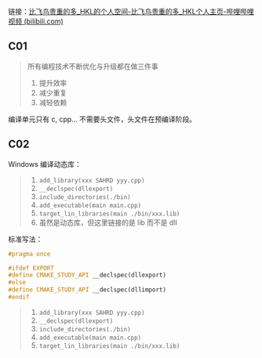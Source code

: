 链接：[比飞鸟贵重的多_HKL的个人空间-比飞鸟贵重的多_HKL个人主页-哔哩哔哩视频 (bilibili.com)](https://space.bilibili.com/218427631/channel/collectiondetail?sid=1849137)
## C01 
> 所有编程技术不断优化与升级都在做三件事
> 1. 提升效率
> 2. 减少重复
> 3. 减轻依赖

编译单元只有 c, cpp... 不需要头文件，头文件在预编译阶段。

## C02
Windows 编译动态库：
>1. `add_library(xxx SAHRD yyy.cpp)`
>2. `__declspec(dllexport)`
>3. `include_directories(./bin)`
>4. `add_executable(main main.cpp)`
>5. `target_lin_libraries(main ./bin/xxx.lib)`
>	1. 虽然是动态库，但这里链接的是 lib 而不是 dll

标准写法：
```c++
#pragma once

#ifdef EXPORT
#define CMAKE_STUDY_API __declspec(dllexport)
#else
#define CMAKE_STUDY_API __declspec(dllimport)
#endif
```

>1. `add_library(xxx SAHRD yyy.cpp)`
>2. `__declspec(dllexport)`
>3. `include_directories(./bin)`
>4. `add_executable(main main.cpp)`
>5. `target_lin_libraries(main ./bin/xxx.lib)`



